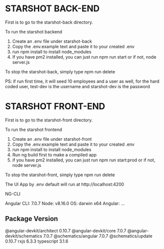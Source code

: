 # STARSHOT BACK-END

First is to go to the starshot-back directory.

To run the starshot backend

1. Create an .env file under starshot-back
2. Copy the .env.example text and paste it to your created .env
3. run npm install to install node_modules
4. If you have pm2 installed, you can just run npm run start or if not, node server.js

To stop the starshot-back, simply type npm run delete

PS: if run first time, it will seed 10 employees and a user as well, for the hard coded user, test-dev is the username and starshot-dev is the password
# STARSHOT FRONT-END

First is to go to the starshot-front directory.

To run the starshot frontend

1. Create an .env file under starshot-front
2. Copy the .env.example text and paste it to your created .env
3. run npm install to install node_modules
4. Run ng build first to make a compiled app
5. if you have pm2 installed, you can just run npm run start:prod or if not, node server.js

To stop the starshot-front, simply type npm run delete

The UI App by .env default will run at http://localhost:4200


NG-CLI

Angular CLI: 7.0.7
Node: v8.16.0
OS: darwin x64
Angular: 
... 

Package                      Version
------------------------------------------------------
@angular-devkit/architect    0.10.7
@angular-devkit/core         7.0.7
@angular-devkit/schematics   7.0.7
@schematics/angular          7.0.7
@schematics/update           0.10.7
rxjs                         6.3.3
typescript                   3.1.6



